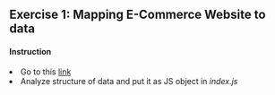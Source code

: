 <h2>Exercise 1: Mapping E-Commerce Website to data</h2>

<h4>Instruction</h4>
<li>Go to this <a href="https://shopee.co.th/(20%E0%B9%83%E0%B8%9A)%F0%9F%92%B0-%E0%B9%80%E0%B8%87%E0%B8%B4%E0%B8%99%E0%B8%9B%E0%B8%A5%E0%B8%AD%E0%B8%A1-%E0%B9%81%E0%B8%9A%E0%B8%87%E0%B8%84%E0%B9%8C%E0%B8%81%E0%B8%B2%E0%B9%82%E0%B8%A1%E0%B9%88-%E0%B9%81%E0%B8%9A%E0%B8%87%E0%B8%84%E0%B9%8C%E0%B8%9B%E0%B8%A5%E0%B8%AD%E0%B8%A1-(%E0%B8%81%E0%B8%A3%E0%B8%B0%E0%B8%94%E0%B8%B2%E0%B8%A9%E0%B9%84%E0%B8%A1%E0%B9%88%E0%B8%9A%E0%B8%B2%E0%B8%87)-i.75540600.21390438847?sp_atk=f802cf45-189c-45b2-a6d5-2cfe7632339f&xptdk=f802cf45-189c-45b2-a6d5-2cfe7632339f">link</a></li>
<li>Analyze structure of data and put it as JS object in <i>index.js</i></li>

